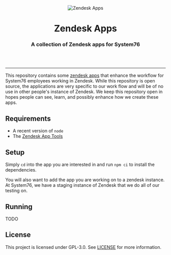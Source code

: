 <div align="center">
  <img src="support/assets/logo.png" alt="Zendesk Apps">
  <h1>Zendesk Apps</h1>
  <h3>A collection of Zendesk apps for System76</h3>
  <br>
  <br>
</div>

---

This repository contains some [zendesk apps](https://developer.zendesk.com/apps)
that enhance the workflow for System76 employees working in Zendesk. While this
repository is open source, the applications are very specific to our work flow
and will be of no use in other people's instance of Zendesk. We keep this
repository open in hopes people can see, learn, and possibly enhance how we
create these apps.

## Requirements

- A recent version of `node`
- The [Zendesk App Tools](https://developer.zendesk.com/apps/docs/developer-guide/zat)

## Setup

Simply `cd` into the app you are interested in and run `npm ci` to install
the dependencies.

You will also want to add the app you are working on to a zendesk instance. At
System76, we have a staging instance of Zendesk that we do all of our testing
on.

## Running

TODO

## License

This project is licensed under GPL-3.0. See [LICENSE](LICENSE) for more
information.
